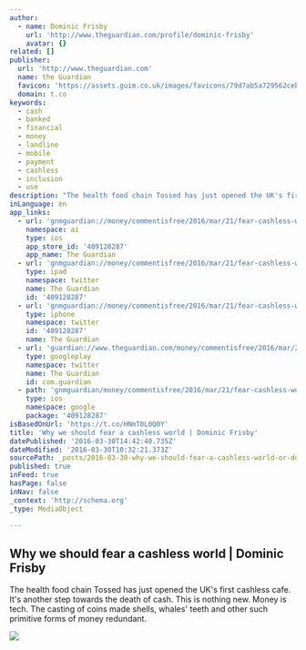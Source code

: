 ```yaml
---
author:
  - name: Dominic Frisby
    url: 'http://www.theguardian.com/profile/dominic-frisby'
    avatar: {}
related: []
publisher:
  url: 'http://www.theguardian.com'
  name: the Guardian
  favicon: 'https://assets.guim.co.uk/images/favicons/79d7ab5a729562cebca9c6a13c324f0e/32x32.ico'
  domain: t.co
keywords:
  - cash
  - banked
  - financial
  - money
  - landline
  - mobile
  - payment
  - cashless
  - inclusion
  - use
description: "The health food chain Tossed has just opened the UK's first cashless cafe. It's another step towards the death of cash. This is nothing new. Money is tech. The casting of coins made shells, whales' teeth and other such primitive forms of money redundant."
inLanguage: en
app_links:
  - url: 'gnmguardian://money/commentisfree/2016/mar/21/fear-cashless-world-contactless?contenttype=Article&source=applinks'
    namespace: ai
    type: ios
    app_store_id: '409128287'
    app_name: The Guardian
  - url: 'gnmguardian://money/commentisfree/2016/mar/21/fear-cashless-world-contactless?contenttype=Article&source=twitter'
    type: ipad
    namespace: twitter
    name: The Guardian
    id: '409128287'
  - url: 'gnmguardian://money/commentisfree/2016/mar/21/fear-cashless-world-contactless?contenttype=Article&source=twitter'
    type: iphone
    namespace: twitter
    id: '409128287'
    name: The Guardian
  - url: 'guardian://www.theguardian.com/money/commentisfree/2016/mar/21/fear-cashless-world-contactless'
    type: googleplay
    namespace: twitter
    name: The Guardian
    id: com.guardian
  - path: 'gnmguardian/money/commentisfree/2016/mar/21/fear-cashless-world-contactless?contenttype=Article&source=google'
    type: ios
    namespace: google
    package: '409128287'
isBasedOnUrl: 'https://t.co/HNmT0L0Q0Y'
title: 'Why we should fear a cashless world | Dominic Frisby'
datePublished: '2016-03-30T14:42:40.735Z'
dateModified: '2016-03-30T10:32:21.373Z'
sourcePath: _posts/2016-03-30-why-we-should-fear-a-cashless-world-or-dominic-frisby.md
published: true
inFeed: true
hasPage: false
inNav: false
_context: 'http://schema.org'
_type: MediaObject

---
```

<article style=""><h1>Why we should fear a cashless world | Dominic Frisby</h1><p>The health food chain Tossed has just opened the UK's first cashless cafe. It's another step towards the death of cash. This is nothing new. Money is tech. The casting of coins made shells, whales' teeth and other such primitive forms of money redundant.</p><img src="https://i.guim.co.uk/img/media/fed18bf4e15b45079abec409602e3b458f93b63d/0_0_5400_3240/master/5400.jpg?w=1200&amp;q=55&amp;auto=format&amp;usm=12&amp;fit=max&amp;s=89b4d632edeff1bf902ebae6a67ae155" /></article>